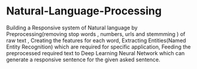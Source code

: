 # Natural-Language-Processing
Building a Responsive system of Natural language by Preprocessing(removing stop words , numbers, urls and stemmming ) of raw text , Creating the features for each word, Extracting Entities(Named Entity Recognition) which are required for specific application, Feeding the preprocessed required text to Deep Learning Neural Network which can generate a responsive sentence for the given asked sentence.
